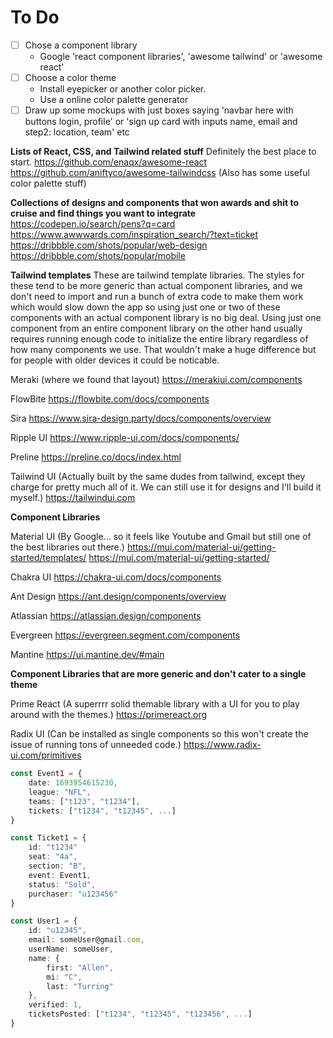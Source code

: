 # To Do

- [ ] Chose a component library
  - Google 'react component libraries', 'awesome tailwind' or 'awesome react'
- [ ] Choose a color theme
  - Install eyepicker or another color picker.
  - Use a online color palette generator
- [ ] Draw up some mockups with just boxes saying 'navbar here with buttons login, profile' or 'sign up card with inputs name, email and step2: location, team' etc

**Lists of React, CSS, and Tailwind related stuff** Definitely the best place to start.
https://github.com/enaqx/awesome-react
https://github.com/aniftyco/awesome-tailwindcss (Also has some useful color palette stuff)

**Collections of designs and components that won awards and shit to cruise and find things you want to integrate**
https://codepen.io/search/pens?q=card
https://www.awwwards.com/inspiration_search/?text=ticket
https://dribbble.com/shots/popular/web-design
https://dribbble.com/shots/popular/mobile

**Tailwind templates**
These are tailwind template libraries. The styles for these tend to be more generic than actual component libraries, and we don't need to import and run a bunch of extra code to make them work which would slow down the app so using just one or two of these components with an actual component library is no big deal. Using just one component from an entire component library on the other hand usually requires running enough code to initialize the entire library regardless of how many components we use. That wouldn't make a huge difference but for people with older devices it could be noticable.

Meraki (where we found that layout)
https://merakiui.com/components

FlowBite
https://flowbite.com/docs/components

Sira
https://www.sira-design.party/docs/components/overview

Ripple UI
https://www.ripple-ui.com/docs/components/

Preline
https://preline.co/docs/index.html

Tailwind UI (Actually built by the same dudes from tailwind, except they charge for pretty much all of it. We can still use it for designs and I'll build it myself.)
https://tailwindui.com

**Component Libraries**

Material UI (By Google... so it feels like Youtube and Gmail but still one of the best libraries out there.)
https://mui.com/material-ui/getting-started/templates/
https://mui.com/material-ui/getting-started/

Chakra UI
https://chakra-ui.com/docs/components

Ant Design
https://ant.design/components/overview

Atlassian
https://atlassian.design/components

Evergreen
https://evergreen.segment.com/components

Mantine
https://ui.mantine.dev/#main

**Component Libraries that are more generic and don't cater to a single theme**

Prime React (A superrrr solid themable library with a UI for you to play around with the themes.)
https://primereact.org

Radix UI (Can be installed as single components so this won't create the issue of running tons of unneeded code.)
https://www.radix-ui.com/primitives

```ts
const Event1 = {
    date: 1693954615230,
    league: "NFL",
    teams: ["t123", "t1234"],
    tickets: ["t1234", "t12345", ...]
}

const Ticket1 = {
    id: "t1234"
    seat: "4a",
    section: "B",
    event: Event1,
    status: "Sold",
    purchaser: "u123456"
}

const User1 = {
    id: "u12345",
    email: someUser@gmail.com,
    userName: someUser,
    name: {
        first: "Allen",
        mi: "C",
        last: "Turring"
    },
    verified: 1,
    ticketsPosted: ["t1234", "t12345", "t123456", ...]
}
```
